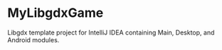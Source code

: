 MyLibgdxGame
============

Libgdx template project for IntelliJ IDEA containing Main, Desktop, and Android modules.